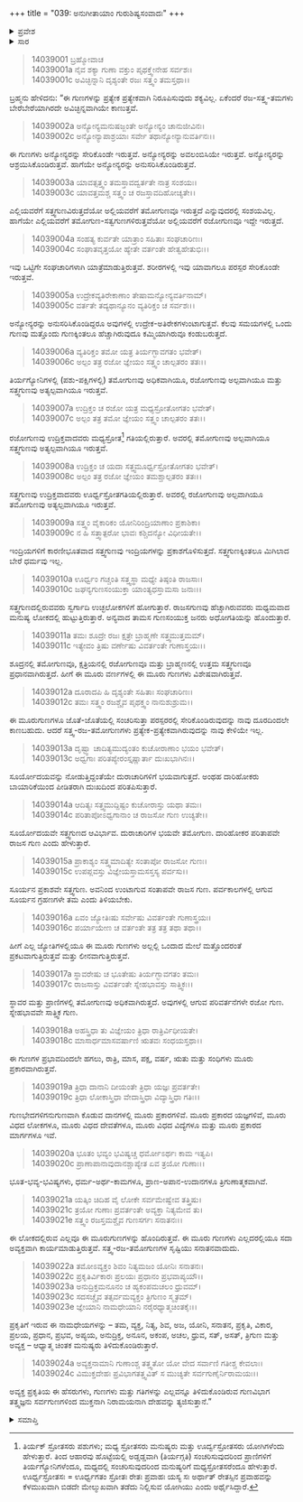 +++
title = "039: ಅನುಗೀತಾಯಾಂ ಗುರುಶಿಷ್ಯಸಂವಾದಃ"
+++

<details><summary>ಪ್ರವೇಶ</summary>


।।   ಓಂ ಓಂ ನಮೋ ನಾರಾಯಣಾಯ।।   ಶ್ರೀ ವೇದವ್ಯಾಸಾಯ ನಮಃ ।।

ಶ್ರೀ ಕೃಷ್ಣದ್ವೈಪಾಯನ ವೇದವ್ಯಾಸ ವಿರಚಿತ  

**ಶ್ರೀ ಮಹಾಭಾರತ**

**ಅಶ್ವಮೇಧಿಕ ಪರ್ವ**

**ಅಶ್ವಮೇಧಿಕ ಪರ್ವ**

**ಅಧ್ಯಾಯ 39**


</details>

<details><summary>ಸಾರ</summary>

ಕೃಷ್ಣನು ಅರ್ಜುನನಿಗೆ ಮೋಕ್ಷ ವಿಷಯಕ ಗುರು-ಶಿಷ್ಯರ ಸಂವಾದವನ್ನು ಮುಂದುವರಿಸಿ ಹೇಳಿದುದು (1-24).


</details>



> 14039001 ಬ್ರಹ್ಮೋವಾಚ  
14039001a ನೈವ ಶಕ್ಯಾ ಗುಣಾ ವಕ್ತುಂ ಪೃಥಕ್ತ್ವೇನೇಹ ಸರ್ವಶಃ।  
14039001c ಅವಿಚ್ಛಿನ್ನಾನಿ ದೃಶ್ಯಂತೇ ರಜಃ ಸತ್ತ್ವಂ ತಮಸ್ತಥಾ।।

ಬ್ರಹ್ಮನು ಹೇಳಿದನು: “ಈ ಗುಣಗಳನ್ನು ಪ್ರತ್ಯೇಕ ಪ್ರತ್ಯೇಕವಾಗಿ ನಿರೂಪಿಸುವುದು ಶಕ್ಯವಿಲ್ಲ. ಏಕೆಂದರೆ ರಜ-ಸತ್ತ್ವ-ತಮಗಳು ಬೇರೆಬೇರೆಯಾಗಿರದೇ ಅವಿಚ್ಛಿನ್ನವಾಗಿಯೇ ಕಾಣುತ್ತವೆ.

> 14039002a ಅನ್ಯೋನ್ಯಮನುಷಜ್ಜಂತೇ ಅನ್ಯೋನ್ಯಂ ಚಾನುಜೀವಿನಃ।  
14039002c ಅನ್ಯೋನ್ಯಾಪಾಶ್ರಯಾಃ ಸರ್ವೇ ತಥಾನ್ಯೋನ್ಯಾನುವರ್ತಿನಃ।।

ಈ ಗುಣಗಳು ಅನ್ಯೋನ್ಯರನ್ನು ಸೇರಿಕೊಂಡೇ ಇರುತ್ತವೆ. ಅನ್ಯೋನ್ಯರನ್ನು ಅವಲಂಬಿಸಿಯೇ ಇರುತ್ತವೆ. ಅನ್ಯೋನ್ಯರನ್ನು ಆಶ್ರಯಿಸಿಕೊಂಡಿರುತ್ತವೆ. ಹಾಗೆಯೇ ಅನ್ಯೋನ್ಯರನ್ನು ಅನುಸರಿಸಿಕೊಂಡಿರುತ್ತವೆ.

> 14039003a ಯಾವತ್ಸತ್ತ್ವಂ ತಮಸ್ತಾವದ್ವರ್ತತೇ ನಾತ್ರ ಸಂಶಯಃ।  
14039003c ಯಾವತ್ತಮಶ್ಚ ಸತ್ತ್ವಂ ಚ ರಜಸ್ತಾವದಿಹೋಚ್ಯತೇ।।

ಎಲ್ಲಿಯವರೆಗೆ ಸತ್ತ್ವಗುಣವಿರುತ್ತದೆಯೋ ಅಲ್ಲಿಯವರೆಗೆ ತಮೋಗುಣವೂ ಇರುತ್ತದೆ ಎನ್ನುವುದರಲ್ಲಿ ಸಂಶಯವಿಲ್ಲ. ಹಾಗೆಯೇ ಎಲ್ಲಿಯವರೆಗೆ ತಮೋಗುಣ-ಸತ್ವಗುಣಗಳಿರುತ್ತವೆಯೋ ಅಲ್ಲಿಯವರೆಗೆ ರಜೋಗುಣವೂ ಇದ್ದೇ ಇರುತ್ತದೆ.

> 14039004a ಸಂಹತ್ಯ ಕುರ್ವತೇ ಯಾತ್ರಾಂ ಸಹಿತಾಃ ಸಂಘಚಾರಿಣಃ।  
14039004c ಸಂಘಾತವೃತ್ತಯೋ ಹ್ಯೇತೇ ವರ್ತಂತೇ ಹೇತ್ವಹೇತುಭಿಃ।।

ಇವು ಒಟ್ಟಿಗೇ ಸಂಘಚಾರಿಗಳಾಗಿ ಯಾತ್ರೆಮಾಡುತ್ತಿರುತ್ತವೆ. ಶರೀರಗಳಲ್ಲಿ ಇವು ಯಾವಾಗಲೂ ಪರಸ್ಪರ ಸೇರಿಕೊಂಡೇ ಇರುತ್ತವೆ.

> 14039005a ಉದ್ರೇಕವ್ಯತಿರೇಕಾಣಾಂ ತೇಷಾಮನ್ಯೋನ್ಯವರ್ತಿನಾಮ್।  
14039005c ವರ್ತತೇ ತದ್ಯಥಾನ್ಯೂನಂ ವ್ಯತಿರಿಕ್ತಂ ಚ ಸರ್ವಶಃ।।

ಅನ್ಯೋನ್ಯರನ್ನು ಅನುಸರಿಸಿಕೊಂಡಿದ್ದರೂ ಅವುಗಳಲ್ಲಿ ಉದ್ರೇಕ-ಅತಿರೇಕಗಳುಂಟಾಗುತ್ತವೆ. ಕೆಲವು ಸಮಯಗಳಲ್ಲಿ ಒಂದು ಗುಣವು ಮತ್ತೊಂದು ಗುಣಕ್ಕಿಂತಲೂ ಹೆಚ್ಚಾಗಿರುವುದೂ ಕಮ್ಮಿಯಾಗಿರುವೂ ಕಂಡುಬರುತ್ತದೆ.

> 14039006a ವ್ಯತಿರಿಕ್ತಂ ತಮೋ ಯತ್ರ ತಿರ್ಯಗ್ಭಾವಗತಂ ಭವೇತ್।  
14039006c ಅಲ್ಪಂ ತತ್ರ ರಜೋ ಜ್ಞೇಯಂ ಸತ್ತ್ವಂ ಚಾಲ್ಪತರಂ ತತಃ।।

ತಿರ್ಯಗ್ಯೋನಿಗಳಲ್ಲಿ (ಪಶು-ಪಕ್ಷಿಗಳಲ್ಲಿ) ತಮೋಗುಣವು ಅಧಿಕವಾಗಿಯೂ, ರಜೋಗುಣವು ಅಲ್ಪವಾಗಿಯೂ ಮತ್ತು ಸತ್ತ್ವಗುಣವು ಅತ್ಯಲ್ಪವಾಗಿಯೂ ಇರುತ್ತವೆ.

> 14039007a ಉದ್ರಿಕ್ತಂ ಚ ರಜೋ ಯತ್ರ ಮಧ್ಯಸ್ರೋತೋಗತಂ ಭವೇತ್।  
14039007c ಅಲ್ಪಂ ತತ್ರ ತಮೋ ಜ್ಞೇಯಂ ಸತ್ತ್ವಂ ಚಾಲ್ಪತರಂ ತತಃ।।

ರಜೋಗುಣವು ಉದ್ರಿಕ್ತವಾದವರು ಮಧ್ಯಸ್ರೋತ[^1] ಗತಿಯಲ್ಲಿರುತ್ತಾರೆ. ಅವರಲ್ಲಿ ತಮೋಗುಣವು ಅಲ್ಪವಾಗಿಯೂ ಸತ್ತ್ವಗುಣವು ಅತ್ಯಲ್ಪವಾಗಿಯೂ ಇರುತ್ತವೆ.

> 14039008a ಉದ್ರಿಕ್ತಂ ಚ ಯದಾ ಸತ್ತ್ವಮೂರ್ಧ್ವಸ್ರೋತೋಗತಂ ಭವೇತ್।  
14039008c ಅಲ್ಪಂ ತತ್ರ ರಜೋ ಜ್ಞೇಯಂ ತಮಶ್ಚಾಲ್ಪತರಂ ತತಃ।।

ಸತ್ತ್ವಗುಣವು ಉದ್ರಿಕ್ತವಾದವರು ಊರ್ಧ್ವಸ್ರೋತಗತಿಯಲ್ಲಿರುತ್ತಾರೆ. ಅವರಲ್ಲಿ ರಜೋಗುಣವು ಅಲ್ಪವಾಗಿಯೂ ತಮೋಗುಣವು ಅತ್ಯಲ್ಪವಾಗಿಯೂ ಇರುತ್ತವೆ.

> 14039009a ಸತ್ತ್ವಂ ವೈಕಾರಿಕಂ ಯೋನಿರಿಂದ್ರಿಯಾಣಾಂ ಪ್ರಕಾಶಿಕಾ।  
14039009c ನ ಹಿ ಸತ್ತ್ವಾತ್ಪರೋ ಭಾವಃ ಕಶ್ಚಿದನ್ಯೋ ವಿಧೀಯತೇ।।

ಇಂದ್ರಿಯಗಳಿಗೆ ಕಾರಣೀಭೂತವಾದ ಸತ್ತ್ವಗುಣವು ಇಂದ್ರಿಯಗಳನ್ನು ಪ್ರಕಾಶಗೊಳಿಸುತ್ತದೆ. ಸತ್ತ್ವಗುಣಕ್ಕಿಂತಲೂ ಮಿಗಿಲಾದ ಬೇರೆ ಧರ್ಮವು ಇಲ್ಲ.

> 14039010a ಊರ್ಧ್ವಂ ಗಚ್ಚಂತಿ ಸತ್ತ್ವಸ್ಥಾ ಮಧ್ಯೇ ತಿಷ್ಠಂತಿ ರಾಜಸಾಃ।  
14039010c ಜಘನ್ಯಗುಣಸಂಯುಕ್ತಾ ಯಾಂತ್ಯಧಸ್ತಾಮಸಾ ಜನಾಃ।।

ಸತ್ತ್ವಗುಣದಲ್ಲಿರುವವರು ಸ್ವರ್ಗಾದಿ ಉಚ್ಛಲೋಕಗಳಿಗೆ ಹೋಗುತ್ತಾರೆ. ರಾಜಸಗುಣವು ಹೆಚ್ಚಾಗಿರುವವರು ಮಧ್ಯಮವಾದ ಮನುಷ್ಯ ಲೋಕದಲ್ಲಿ ಹುಟ್ಟುತ್ತಿರುತ್ತಾರೆ. ಅನ್ಯವಾದ ತಾಮಸ ಗುಣಸಂಯುಕ್ತ ಜನರು ಅಧೋಗತಿಯನ್ನು ಹೊಂದುತ್ತಾರೆ.

> 14039011a ತಮಃ ಶೂದ್ರೇ ರಜಃ ಕ್ಷತ್ರೇ ಬ್ರಾಹ್ಮಣೇ ಸತ್ತ್ವಮುತ್ತಮಮ್।  
14039011c ಇತ್ಯೇವಂ ತ್ರಿಷು ವರ್ಣೇಷು ವಿವರ್ತಂತೇ ಗುಣಾಸ್ತ್ರಯಃ।।

ಶೂದ್ರನಲ್ಲಿ ತಮೋಗುಣವೂ, ಕ್ಷತ್ರಿಯನಲ್ಲಿ ರಜೋಗುಣವೂ ಮತ್ತು ಬ್ರಾಹ್ಮಣನಲ್ಲಿ ಉತ್ತಮ ಸತ್ತ್ವಗುಣವೂ ಪ್ರಧಾನವಾಗಿರುತ್ತದೆ. ಹೀಗೆ ಈ ಮೂರು ವರ್ಣಗಳಲ್ಲಿ ಈ ಮೂರು ಗುಣಗಳು ವಿಶೇಷವಾಗಿರುತ್ತವೆ.

> 14039012a ದೂರಾದಪಿ ಹಿ ದೃಶ್ಯಂತೇ ಸಹಿತಾಃ ಸಂಘಚಾರಿಣಃ।  
14039012c ತಮಃ ಸತ್ತ್ವಂ ರಜಶ್ಚೈವ ಪೃಥಕ್ತ್ವಂ ನಾನುಶುಶ್ರುಮ।।

ಈ ಮೂರುಗುಣಗಳೂ ಜೊತೆ-ಜೊತೆಯಲ್ಲಿ ಸಂಚರಿಸುತ್ತಾ ಪರಸ್ಪರರಲ್ಲಿ ಸೇರಿಕೊಂಡಿರುವುದನ್ನು ನಾವು ದೂರದಿಂದಲೇ ಕಾಣಬಹುದು. ಆದರೆ ಸತ್ತ್ವ-ರಜ-ತಮೋಗುಣಗಳು ಪ್ರತ್ಯೇಕ-ಪ್ರತ್ಯೇಕವಾಗಿರುವುದನ್ನು ನಾವು ಕೇಳಿಯೇ ಇಲ್ಲ.

> 14039013a ದೃಷ್ಟ್ವಾ ಚಾದಿತ್ಯಮುದ್ಯಂತಂ ಕುಚೋರಾಣಾಂ ಭಯಂ ಭವೇತ್।  
14039013c ಅಧ್ವಗಾಃ ಪರಿತಪ್ಯೇರಂಸ್ತೃಷ್ಣಾರ್ತಾ ದುಃಖಭಾಗಿನಃ।।

ಸೂರ್ಯೋದಯವನ್ನು ನೋಡುತ್ತಿದ್ದಂತೆಯೇ ದುರಾಚಾರಿಗಳಿಗೆ ಭಯವಾಗುತ್ತದೆ. ಅಂಥಹ ದಾರಿಹೋಕರು ಬಾಯಾರಿಕೆಯಿಂದ ಪೀಡಿತರಾಗಿ ದುಃಖದಿಂದ ಪರಿತಪಿಸುತ್ತಾರೆ.

> 14039014a ಆದಿತ್ಯಃ ಸತ್ತ್ವಮುದ್ದಿಷ್ಟಂ ಕುಚೋರಾಸ್ತು ಯಥಾ ತಮಃ।  
14039014c ಪರಿತಾಪೋಽಧ್ವಗಾನಾಂ ಚ ರಾಜಸೋ ಗುಣ ಉಚ್ಯತೇ।।

ಸೂರ್ಯೋದಯವೇ ಸತ್ತ್ವಗುಣದ ಆವಿರ್ಭಾವ. ದುರಾಚಾರಿಗಳ ಭಯವೇ ತಮೋಗುಣ. ದಾರಿಹೋಕರ ಪರಿತಾಪವೇ ರಾಜಸ ಗುಣ ಎಂದು ಹೇಳುತ್ತಾರೆ.

> 14039015a ಪ್ರಾಕಾಶ್ಯಂ ಸತ್ತ್ವಮಾದಿತ್ಯೇ ಸಂತಾಪೋ ರಾಜಸೋ ಗುಣಃ।  
14039015c ಉಪಪ್ಲವಸ್ತು ವಿಜ್ಞೇಯಸ್ತಾಮಸಸ್ತಸ್ಯ ಪರ್ವಸು।।

ಸೂರ್ಯನ ಪ್ರಕಾಶವೇ ಸತ್ತ್ವಗುಣ. ಅವನಿಂದ ಉಂಟಾಗುವ ಸಂತಾಪವೇ ರಾಜಸ ಗುಣ. ಪರ್ವಕಾಲಗಳಲ್ಲಿ ಆಗುವ ಸೂರ್ಯನ ಗ್ರಹಣಗಳೇ ತಮ ಎಂದು ತಿಳಿಯಬೇಕು.

> 14039016a ಏವಂ ಜ್ಯೋತಿಃಷು ಸರ್ವೇಷು ವಿವರ್ತಂತೇ ಗುಣಾಸ್ತ್ರಯಃ।  
14039016c ಪರ್ಯಾಯೇಣ ಚ ವರ್ತಂತೇ ತತ್ರ ತತ್ರ ತಥಾ ತಥಾ।।

ಹೀಗೆ ಎಲ್ಲ ಜ್ಯೋತಿಗಳಲ್ಲಿಯೂ ಈ ಮೂರು ಗುಣಗಳು ಅಲ್ಲಲ್ಲಿ ಒಂದಾದ ಮೇಲೆ ಮತ್ತೊಂದರಂತೆ ಪ್ರಕಟವಾಗುತ್ತಿರುತ್ತವೆ ಮತ್ತು ಲೀನವಾಗುತ್ತಿರುತ್ತವೆ.

> 14039017a ಸ್ಥಾವರೇಷು ಚ ಭೂತೇಷು ತಿರ್ಯಗ್ಭಾವಗತಂ ತಮಃ।  
14039017c ರಾಜಸಾಸ್ತು ವಿವರ್ತಂತೇ ಸ್ನೇಹಭಾವಸ್ತು ಸಾತ್ತ್ವಿಕಃ।।

ಸ್ಥಾವರ ಮತ್ತು ಪ್ರಾಣಿಗಳಲ್ಲಿ ತಮೋಗುಣವು ಅಧಿಕವಾಗಿರುತ್ತದೆ. ಅವುಗಳಲ್ಲಿ ಆಗುವ ಪರಿವರ್ತನೆಗಳೇ ರಜೋ ಗುಣ. ಸ್ನೇಹಭಾವವೇ ಸಾತ್ತ್ವಿಕ ಗುಣ.

> 14039018a ಅಹಸ್ತ್ರಿಧಾ ತು ವಿಜ್ಞೇಯಂ ತ್ರಿಧಾ ರಾತ್ರಿರ್ವಿಧೀಯತೇ।  
14039018c ಮಾಸಾರ್ಧಮಾಸವರ್ಷಾಣಿ ಋತವಃ ಸಂಧಯಸ್ತಥಾ।।

ಈ ಗುಣಗಳ ಪ್ರಭಾವದಿಂದಲೇ ಹಗಲು, ರಾತ್ರಿ, ಮಾಸ, ಪಕ್ಷ, ವರ್ಷ, ಋತು ಮತ್ತು ಸಂಧಿಗಳು ಮೂರು ಪ್ರಕಾರವಾಗಿರುತ್ತವೆ.

> 14039019a ತ್ರಿಧಾ ದಾನಾನಿ ದೀಯಂತೇ ತ್ರಿಧಾ ಯಜ್ಞಃ ಪ್ರವರ್ತತೇ।  
14039019c ತ್ರಿಧಾ ಲೋಕಾಸ್ತ್ರಿಧಾ ವೇದಾಸ್ತ್ರಿಧಾ ವಿದ್ಯಾಸ್ತ್ರಿಧಾ ಗತಿಃ।।

ಗುಣಭೇದಗಳಿಗನುಗುಣವಾಗಿ ಕೊಡುವ ದಾನಗಳಲ್ಲಿ ಮೂರು ಪ್ರಕಾರಗಳಿವೆ. ಮೂರು ಪ್ರಕಾರದ ಯಜ್ಞಗಳಿವೆ, ಮೂರು ವಿಧದ ಲೋಕಗಳೂ, ಮೂರು ವಿಧದ ದೇವತೆಗಳೂ, ಮೂರು ವಿಧದ ವಿದ್ಯೆಗಳೂ ಮತ್ತು ಮೂರು ಪ್ರಕಾರದ ಮಾರ್ಗಗಳೂ ಇವೆ.

> 14039020a ಭೂತಂ ಭವ್ಯಂ ಭವಿಷ್ಯಚ್ಚ ಧರ್ಮೋಽರ್ಥಃ ಕಾಮ ಇತ್ಯಪಿ।  
14039020c ಪ್ರಾಣಾಪಾನಾವುದಾನಶ್ಚಾಪ್ಯೇತ ಏವ ತ್ರಯೋ ಗುಣಾಃ।।

ಭೂತ-ಭವ್ಯ-ಭವಿಷ್ಯಗಳು, ಧರ್ಮ-ಅರ್ಥ-ಕಾಮಗಳೂ, ಪ್ರಾಣ-ಅಪಾನ-ಉದಾನಗಳೂ ತ್ರಿಗುಣಾತ್ಮಕವಾಗಿವೆ.

> 14039021a ಯತ್ಕಿಂ ಚಿದಿಹ ವೈ ಲೋಕೇ ಸರ್ವಮೇಷ್ವೇವ ತತ್ತ್ರಿಷು।  
14039021c ತ್ರಯೋ ಗುಣಾಃ ಪ್ರವರ್ತಂತೇ ಅವ್ಯಕ್ತಾ ನಿತ್ಯಮೇವ ತು।  
14039021e ಸತ್ತ್ವಂ ರಜಸ್ತಮಶ್ಚೈವ ಗುಣಸರ್ಗಃ ಸನಾತನಃ।।

ಈ ಲೋಕದಲ್ಲಿರುವ ಎಲ್ಲವೂ ಈ ಮೂರುಗುಣಗಳನ್ನು ಹೊಂದಿರುತ್ತವೆ. ಈ ಮೂರು ಗುಣಗಳು ಎಲ್ಲದರಲ್ಲಿಯೂ ಸದಾ ಅವ್ಯಕ್ತವಾಗಿ ಕಾರ್ಯಮಾಡುತ್ತಿರುತ್ತವೆ. ಸತ್ತ್ವ-ರಜ-ತಮೋಗುಣಗಳ ಸೃಷ್ಟಿಯು ಸನಾತನವಾದುದು.

> 14039022a ತಮೋಽವ್ಯಕ್ತಂ ಶಿವಂ ನಿತ್ಯಮಜಂ ಯೋನಿಃ ಸನಾತನಃ।  
14039022c ಪ್ರಕೃತಿರ್ವಿಕಾರಃ ಪ್ರಲಯಃ ಪ್ರಧಾನಂ ಪ್ರಭವಾಪ್ಯಯೌ।।  
14039023a ಅನುದ್ರಿಕ್ತಮನೂನಂ ಚ ಹ್ಯಕಂಪಮಚಲಂ ಧ್ರುವಮ್।  
14039023c ಸದಸಚ್ಚೈವ ತತ್ಸರ್ವಮವ್ಯಕ್ತಂ ತ್ರಿಗುಣಂ ಸ್ಮೃತಮ್।  
14039023e ಜ್ಞೇಯಾನಿ ನಾಮಧೇಯಾನಿ ನರೈರಧ್ಯಾತ್ಮಚಿಂತಕೈಃ।।

ಪ್ರಕೃತಿಗೆ ಇರುವ ಈ ನಾಮಧೇಯಗಳನ್ನು – ತಮ, ವ್ಯಕ್ತ, ನಿತ್ಯ, ಶಿವ, ಅಜ, ಯೋನಿ, ಸನಾತನ, ಪ್ರಕೃತಿ, ವಿಕಾರ, ಪ್ರಲಯ, ಪ್ರಧಾನ, ಪ್ರಭವ, ಅಪ್ಯಯ, ಅನುದ್ರಿಕ್ತ, ಅನೂನ, ಅಕಂಪ, ಅಚಲ, ಧ್ರುವ, ಸತ್, ಅಸತ್, ತ್ರಿಗುಣ ಮತ್ತು ಅವ್ಯಕ್ತ – ಆಧ್ಯಾತ್ಮ ಚಿಂತಕ ಮನುಷ್ಯರು ತಿಳಿದುಕೊಂಡಿರುತ್ತಾರೆ.

> 14039024a ಅವ್ಯಕ್ತನಾಮಾನಿ ಗುಣಾಂಶ್ಚ ತತ್ತ್ವತೋ
       ಯೋ ವೇದ ಸರ್ವಾಣಿ ಗತೀಶ್ಚ ಕೇವಲಾಃ।  
> 14039024c ವಿಮುಕ್ತದೇಹಃ ಪ್ರವಿಭಾಗತತ್ತ್ವವಿತ್
       ಸ ಮುಚ್ಯತೇ ಸರ್ವಗುಣೈರ್ನಿರಾಮಯಃ।।  

ಅವ್ಯಕ್ತ ಪ್ರಕೃತಿಯ ಈ ಹೆಸರುಗಳು, ಗುಣಗಳು ಮತ್ತು ಗತಿಗಳನ್ನು ಎಲ್ಲವನ್ನೂ ತಿಳಿದುಕೊಂಡಿರುವ ಗುಣವಿಭಾಗ ತತ್ತ್ವಜ್ಞನು ಸರ್ವಗುಣಗಳಿಂದ ಮುಕ್ತನಾಗಿ ನಿರಾಮಯನಾಗಿ ದೇಹವನ್ನು ತ್ಯಜಿಸುತ್ತಾನೆ.”


<details><summary>ಸಮಾಪ್ತಿ</summary>


ಇತಿ ಶ್ರೀಮಹಾಭಾರತೇ ಅಶ್ವಮೇಧಿಕಪರ್ವಣಿ ಅನುಗೀತಾಯಾಂ ಗುರುಶಿಷ್ಯಸಂವಾದೇ ಏಕೋನಚತ್ವಾರಿಂಶೋಽಧ್ಯಾಯಃ।।  
ಇದು ಶ್ರೀಮಹಾಭಾರತದಲ್ಲಿ ಅಶ್ವಮೇಧಿಕಪರ್ವದಲ್ಲಿ ಅನುಗೀತಾಯಾಂ ಗುರುಶಿಷ್ಯಸಂವಾದ ಎನ್ನುವ ಮೂವತ್ತೊಂಭತ್ತನೇ ಅಧ್ಯಾಯವು.


</details>

[^1]: ತಿರ್ಯಕ್ ಸ್ರೋತಸರು ಪಶುಗಳು; ಮಧ್ಯ ಸ್ರೋತಸರು ಮನುಷ್ಯರು ಮತ್ತು ಊರ್ದ್ವಸ್ರೋತಸರು ಯೋಗಿಗಳೆಂದು ಹೇಳುತ್ತಾರೆ. ತಿಂದ ಆಹಾರವು ಹೊಟ್ಟೆಯಲ್ಲಿ ಅಡ್ಡಡ್ಡವಾಗಿ (ತಿರ್ಯಗ್ಗತಿ) ಸಂಚರಿಸುವುದರಿಂದ ಪ್ರಾಣಿಗಳಿಗೆ ತಿರ್ಯಗ್ಯೋನಿಗಳೆಂದೂ, ಮಧ್ಯದಲ್ಲಿ ಸಂಚರಿಸುವುದರಿಂದ ಮನುಷ್ಯರಿಗೆ ಮಧ್ಯಸ್ರೋತಸರೆಂದೂ ಹೇಳುತ್ತಾರೆ. ಊರ್ಧ್ವಸ್ರೋತಸಃ = ಊರ್ಧ್ವಗತಂ ಸ್ರೋತಃ ರೇತಃ ಪ್ರವಾಹಃ ಯಸ್ಯ ಸಃ ಅರ್ಥಾತ್ ರೇತಸ್ಸಿನ ಪ್ರವಾಹವನ್ನು ಕೆಳಮುಖವಾಗಿ ಬಿಡದೇ ಮೇಲ್ಮುಖವಾಗಿ ತಡೆದು ನಿಲ್ಲಿಸುವ ಯೋಗಿಯು ಎಂದು ಅರ್ಥೈಸಿದ್ದಾರೆ.


